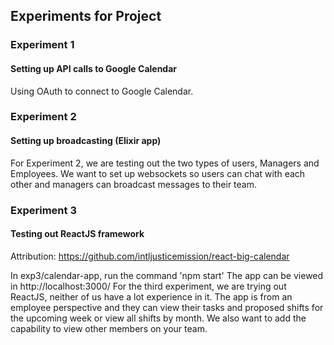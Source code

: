 ## Experiments for Project

### Experiment 1
#### Setting up API calls to Google Calendar
Using OAuth to connect to Google Calendar.



### Experiment 2
#### Setting up broadcasting (Elixir app)
For Experiment 2, we are testing out the two types of users, Managers and Employees.
We want to set up websockets so users can chat with each other and managers can broadcast messages to their team.


### Experiment 3
#### Testing out ReactJS framework 
Attribution: https://github.com/intljusticemission/react-big-calendar

In exp3/calendar-app, run the command 'npm start'
The app can be viewed in http://localhost:3000/
For the third experiment, we are trying out ReactJS, neither of us have a lot experience in it.
The app is from an employee perspective and they can view their tasks and proposed shifts for the upcoming week or view all shifts by month. We also want to add the capability to view other members on your team.


